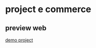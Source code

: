 # project e commerce

## preview web

[demo project](https://tobafathir.github.io/bootstrap_ecommerce/index.html)
